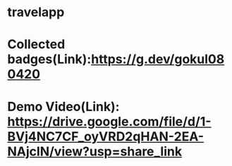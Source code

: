 # travelapp
# Collected badges(Link):https://g.dev/gokul080420
# Demo Video(Link): https://drive.google.com/file/d/1-BVj4NC7CF_oyVRD2qHAN-2EA-NAjclN/view?usp=share_link
